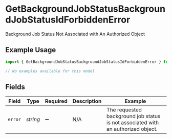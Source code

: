 # GetBackgroundJobStatusBackgroundJobStatusIdForbiddenError

Background Job Status Not Associated with An Authorized Object

## Example Usage

```typescript
import { GetBackgroundJobStatusBackgroundJobStatusIdForbiddenError } from "wistia/models/errors";

// No examples available for this model
```

## Fields

| Field                                                                            | Type                                                                             | Required                                                                         | Description                                                                      | Example                                                                          |
| -------------------------------------------------------------------------------- | -------------------------------------------------------------------------------- | -------------------------------------------------------------------------------- | -------------------------------------------------------------------------------- | -------------------------------------------------------------------------------- |
| `error`                                                                          | *string*                                                                         | :heavy_minus_sign:                                                               | N/A                                                                              | The requested background job status is not associated with an authorized object. |